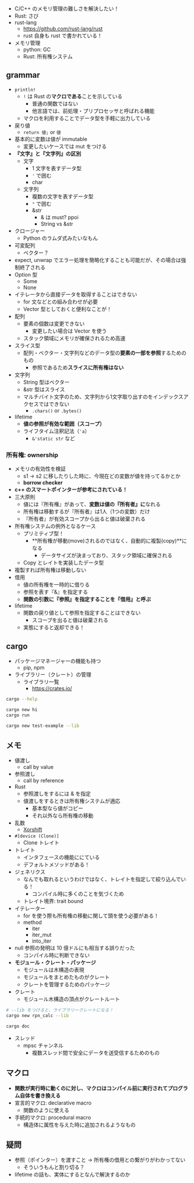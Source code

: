 - C/C++ のメモリ管理の難しさを解決したい！
- Rust: さび
- rust-lang
  - https://github.com/rust-lang/rust
  - rust 自身も rust で書かれている！
- メモリ管理
  - python: GC
  - Rust: 所有権システム

## grammar

- `println!`
  - `!` は Rust の**マクロである**ことを示している
    - 普通の関数ではない
    - 他言語では、前処理・プリプロセッサと呼ばれる機能
  - マクロを利用することでデータ型を手軽に出力している
- 戻り値
  - `return 値;` or `値`
- 基本的に変数は値が immutable
  - 変更したいケースでは mut をつける
- **『文字』と『文字列』の区別**
  - 文字
    - 1 文字を表すデータ型
    - `'` で囲む
    - char
  - 文字列
    - 複数の文字を表すデータ型
    - `"` で囲む
    - &str
      - & は must? ppoi
      - String vs &str
- クロージャー
  - Python のラムダ式みたいなもん
- 可変配列
  - ベクター？
- expect, unwrap でエラー処理を簡略化することも可能だが、その場合は強制終了される
- Option 型
  - Some
  - None
- イテレータから直接データを取得することはできない
  - for 文などとの組み合わせが必要
  - Vector 型としておくと便利なことが！
- 配列
  - 要素の個数は変更できない
    - 変更したい場合は Vector を使う
  - スタック領域にメモリが確保されるため高速
- スライス型
  - 配列・ベクター・文字列などのデータ型の**要素の一部を参照**するためのもの
    - 参照であるため**スライスに所有権はない**
- 文字列
  - String 型はベクター
  - &str 型はスライス
  - マルチバイト文字のため、文字列から1文字取り出すのをインデックスアクセスではできない
    - `.chars()` or `.bytes()`
- lifetime
  - **値の参照が有効な範囲（スコープ）**
  - ライフタイム注釈記法（`'a`）
    - `&'static str` など

### 所有権: ownership

- メモリの有効性を検証
  - s1 -> s2 に移したりした時に、今現在どの変数が値を持ってるかとか
  - **borrow checker**
- **c++ のスマートポインターが参考にされている！**
- 三大原則
  - 値には『所有権』があって、**変数は値の『所有者』に**なれる
  - 所有権は移動するが『所有者』は1人（1つの変数）だけ
  - 『所有者』が有効スコープから出ると値は破棄される
- 所有権システムの例外となるケース
  - プリミティブ型！
    - **所有権が移動(move)されるのではなく、自動的に複製(copy)**になる
      - データサイズが決まっており、スタック領域に確保される
  - Copy とレイトを実装したデータ型
- 複製すれば所有権は移動しない
- 借用
  - 値の所有権を一時的に借りる
  - 参照を表す『&』を指定する
  - **関数の引数に『参照』を指定することを『借用』と呼ぶ**
- lifetime
  - 関数の戻り値として参照を指定することはできない
    - スコープを出ると値は破棄される
  - 実態にすると返却できる！

## cargo

- パッケージマネージャーの機能も持つ
  - pip, npm
- ライブラリー（クレート）の管理
  - ライブラリ一覧
    - https://crates.io/

``` sh
cargo --help

cargo new hi
cargo run

cargo new test-example --lib
```

## メモ

- 値渡し
  - call by value
- 参照渡し
  - call by reference
- Rust
  - 参照渡しをするには & を指定
  - 値渡しをするときは所有権システムが適応
    - 基本型なら値がコピー
    - それ以外なら所有権の移動
- 乱数
  - [Xorshift](https://ja.wikipedia.org/wiki/Xorshift)
- `#[device (Clone)]`
  - Clone トレイト
- トレイト
  - インタフェースの機能ににている
  - デフォルトメソッドがある！
- ジェネリクス
  - なんでも取れるというわけではなく、トレイトを指定して絞り込んでいる！
    - コンパイル時に多くのことを気づくため
  - トレイト境界: trait bound
- イテレーター
  - for を使う際も所有権の移動に関して頭を使う必要がある！
  - method
    - iter
    - iter_mut
    - into_iter
- null 参照の発明は 10 億ドルにも相当する誤りだった
  - コンパイル時に判断できない
- **モジュール・クレート・パッケージ**
  - モジュールは木構造の表現
  - モジュールをまとめたものがクレート
  - クレートを管理するためのパッケージ
- クレート
  - モジュール木構造の頂点がクレートルート

``` sh
# --lib をつけると、ライブラリークレートになる！
cargo new rpn_calc --lib

cargo doc
```

- スレッド
  - mpsc チャンネル
    - 複数スレッド間で安全にデータを送受信するためのもの
## マクロ

- **関数が実行時に動くのに対し、マクロはコンパイル前に実行されてプログラム自体を書き換える**
- 宣言的マクロ: declarative macro
  - 関数のように使える
- 手続的マクロ: procedural macro
  - 構造体に属性を与えた時に追加されるようなもの

## 疑問

- 参照（ポインター）を渡すこと → 所有権の借用との繋がりがわかってない
  - そういうもんと割り切る？
- lifetime の話も、実体にするとなんで解決するのか
